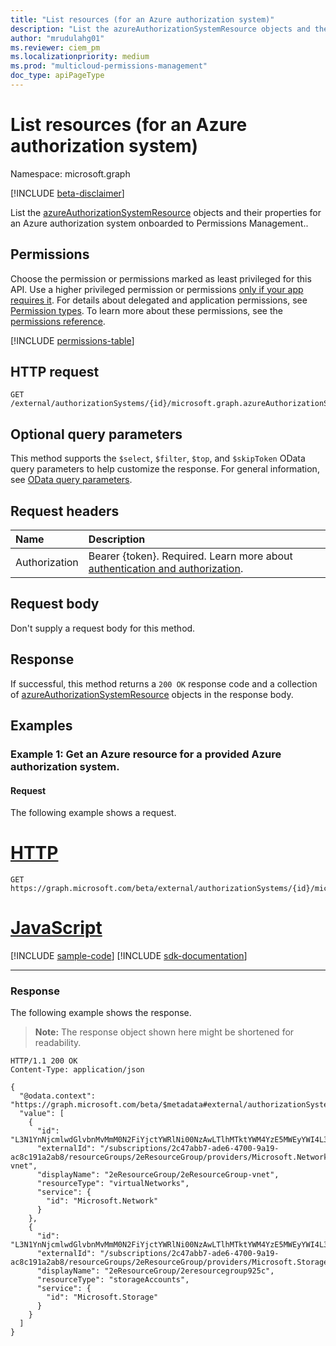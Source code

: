 ```yaml
---
title: "List resources (for an Azure authorization system)"
description: "List the azureAuthorizationSystemResource objects and their properties for an Azure authorization system onboarded to Permissions Management."
author: "mrudulahg01"
ms.reviewer: ciem_pm
ms.localizationpriority: medium
ms.prod: "multicloud-permissions-management"
doc_type: apiPageType
---
```


# List resources (for an Azure authorization system)
Namespace: microsoft.graph

[!INCLUDE [beta-disclaimer](../../includes/beta-disclaimer.md)]

List the [azureAuthorizationSystemResource](../resources/azureauthorizationsystemresource.md) objects and their properties for an Azure authorization system onboarded to Permissions Management..

## Permissions
Choose the permission or permissions marked as least privileged for this API. Use a higher privileged permission or permissions [only if your app requires it](/graph/permissions-overview#best-practices-for-using-microsoft-graph-permissions). For details about delegated and application permissions, see [Permission types](/graph/permissions-overview#permission-types). To learn more about these permissions, see the [permissions reference](/graph/permissions-reference).

<!-- { "blockType": "permissions", "name": "azureauthorizationsystem_list_resources" } -->
[!INCLUDE [permissions-table](../includes/permissions/azureauthorizationsystem-list-resources-permissions.md)]

<!--
[!INCLUDE [epm-rbac-servicenow-apis-read](../includes/rbac-for-apis/epm-rbac-servicenow-apis-read.md)]
-->

## HTTP request

<!-- {
  "blockType": "ignored"
}
-->
``` http
GET /external/authorizationSystems/{id}/microsoft.graph.azureAuthorizationSystem/resources
```

## Optional query parameters
This method supports the `$select`, `$filter`, `$top`, and `$skipToken` OData query parameters to help customize the response. For general information, see [OData query parameters](/graph/query-parameters).

## Request headers
|Name|Description|
|:---|:---|
|Authorization|Bearer {token}. Required. Learn more about [authentication and authorization](/graph/auth/auth-concepts).|

## Request body
Don't supply a request body for this method.

## Response

If successful, this method returns a `200 OK` response code and a collection of [azureAuthorizationSystemResource](../resources/azureauthorizationsystemresource.md) objects in the response body.

## Examples

### Example 1: Get an Azure resource for a provided Azure authorization system.

#### Request
The following example shows a request.
# [HTTP](#tab/http)
<!-- {
  "blockType": "request",
  "name": "list_azureauthorizationsystemresource"
}
-->
``` http
GET https://graph.microsoft.com/beta/external/authorizationSystems/{id}/microsoft.graph.azureAuthorizationSystem/resources
```

# [JavaScript](#tab/javascript)
[!INCLUDE [sample-code](../includes/snippets/javascript/list-azureauthorizationsystemresource-javascript-snippets.md)]
[!INCLUDE [sdk-documentation](../includes/snippets/snippets-sdk-documentation-link.md)]

---

### Response
The following example shows the response.
>**Note:** The response object shown here might be shortened for readability.
<!-- {
  "blockType": "response",
  "truncated": true,
  "@odata.type": "Collection(microsoft.graph.azureAuthorizationSystemResource)"
}
-->
``` http
HTTP/1.1 200 OK
Content-Type: application/json

{
  "@odata.context": "https://graph.microsoft.com/beta/$metadata#external/authorizationSystems/{id}/resources",
  "value": [
    {
      "id": "L3N1YnNjcmlwdGlvbnMvMmM0N2FiYjctYWRlNi00NzAwLTlhMTktYWM4YzE5MWEyYWI4L3Jlc291cmNlR3JvdXBzLzJlUmVzb3VyY2VHcm91cC9wcm92aWRlcnMvTWljcm9zb2Z0Lk5ldHdvcmsvdmlydHVhbE5ldHdvcmtzLzJlUmVzb3VyY2VHcm91cC12bmV0",
      "externalId": "/subscriptions/2c47abb7-ade6-4700-9a19-ac8c191a2ab8/resourceGroups/2eResourceGroup/providers/Microsoft.Network/virtualNetworks/2eResourceGroup-vnet",
      "displayName": "2eResourceGroup/2eResourceGroup-vnet",
      "resourceType": "virtualNetworks",
      "service": {
        "id": "Microsoft.Network"
      }
    },
    {
      "id": "L3N1YnNjcmlwdGlvbnMvMmM0N2FiYjctYWRlNi00NzAwLTlhMTktYWM4YzE5MWEyYWI4L3Jlc291cmNlR3JvdXBzLzJlUmVzb3VyY2VHcm91cC9wcm92aWRlcnMvTWljcm9zb2Z0LlN0b3JhZ2Uvc3RvcmFnZUFjY291bnRzLzJlcmVzb3VyY2Vncm91cDkyNWM",
      "externalId": "/subscriptions/2c47abb7-ade6-4700-9a19-ac8c191a2ab8/resourceGroups/2eResourceGroup/providers/Microsoft.Storage/storageAccounts/2eresourcegroup925c",
      "displayName": "2eResourceGroup/2eresourcegroup925c",
      "resourceType": "storageAccounts",
      "service": {
        "id": "Microsoft.Storage"
      }
    }
  ]
}
```
